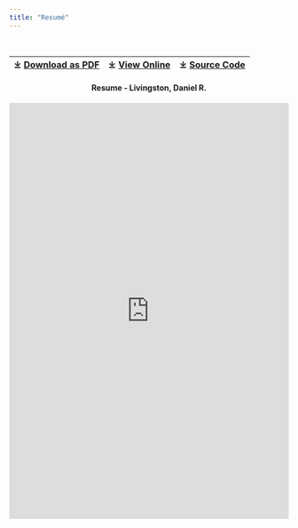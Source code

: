 ```yaml
---
title: "Resumé"
---
```


<br/>

| ⤓ [Download as PDF](/livingston_cv_march2021.pdf) | ⤓ [View Online](#) | ⤓ [Source Code](#) |
| ------------------------------------------------- | ------------------ | ----------------- |

<div style="text-align:center">
    <h4>Resume - Livingston, Daniel R.</h4>
        <iframe
            src="https://docs.google.com/viewer?url=https://daniel-livingston.com/livingston_cv_march2021.pdf&embedded=true" 
            frameborder="0" 
            height="750px" 
            width="100%">
        Content is loading, or your browser does not support PDF iframe embeds.
        </iframe>
  </div>

